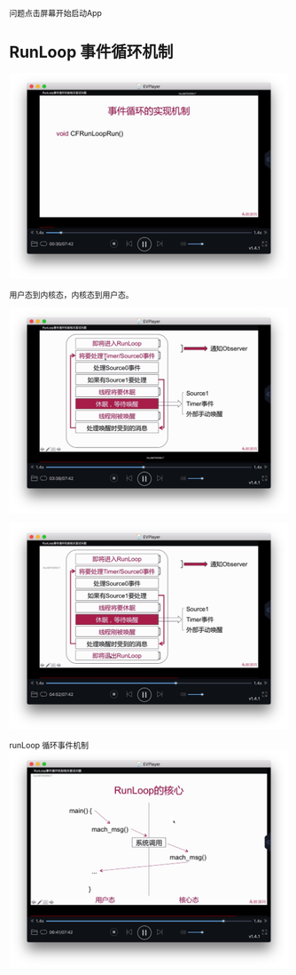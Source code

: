 问题点击屏幕开始启动App

# RunLoop 事件循环机制
![-w880](media/15715510724052/15715511020245.jpg)

用户态到内核态，内核态到用户态。

![-w880](media/15715510724052/15715512362459.jpg)

![-w880](media/15715510724052/15715512900891.jpg)

runLoop 循环事件机制
![-w880](media/15715510724052/15715513582597.jpg)
